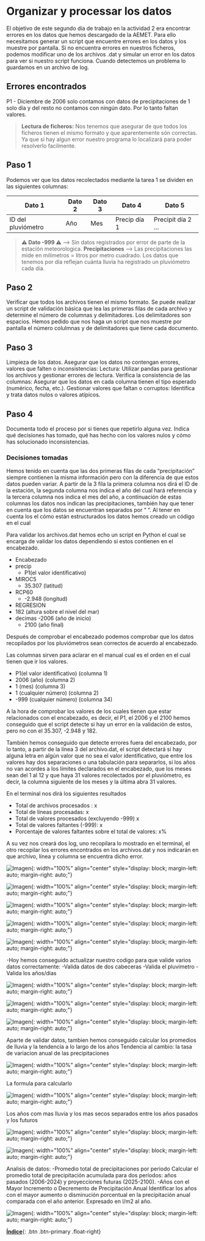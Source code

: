 

# Organizar y processar los datos

El objetivo de este segundo día de trabajo en la actividad 2 era encontrar errores en los datos que hemos descargado de la AEMET. Para ello necesitamos generar un script que encuentre errores en los datos y los muestre por pantalla. Si no encuentra errores en nuestros ficheros, podemos modificar uno de los archivos .dat y simular un error en los datos para ver si nuestro script funciona.
Cuando detectemos un problema lo guardamos en un archivo de log.

## Errores encontrados 

P1 - Diciembre de 2006 solo contamos con datos de precipitaciones de 1 solo día y del resto no contamos con ningún dato. Por lo tanto faltan valores. 

> **Lectura de ficheros:** Nos tenemos que asegurar de que todos los ficheros tienen el mismo formato y que aparentemente són correctas. Ya que si hay algun error nuestro programa lo localizará para poder resolverlo facilmente.

## Paso 1

Podemos ver que los datos recolectados mediante la tarea 1 se dividen en las siguientes columnas:

| Dato 1 | Dato 2 | Dato 3 | Dato 4 | Dato 5 |
|--------|--------|--------|--------|--------|
| ID del pluviómetro | Año | Mes | Precip día 1 | Precipit día 2 ... |

> **⚠️ Dato -999 ⚠️** --> Sin datos registrados por error de parte de la estación meteorologica.
> **Precipitaciones** --> Las precipitaciones las mide en milímetros = litros por metro cuadrado. Los datos que tenemos por día reflejan cuánta lluvia ha registrado un pluviómetro cada día.

## Paso 2
Verificar que todos los archivos tienen el mismo formato.
Se puede realizar un script de validación básica que lea las primeras filas de cada archivo y determine el número de columnas y delimitadores. Los delimitadores son espacios. 
Hemos pedido que nos haga un script que nos muestre por pantalla el número colulmnas y de delimitadores que tiene cada documento.

## Paso 3
Limpieza de los datos.
Asegurar que los datos no contengan errores, valores que falten o inconsistencias:
Lectura: Utilizar pandas para gestionar los archivos y gestionar errores de lectura.
Verifica la consistencia de las columnas: Asegurar que los datos en cada columna tienen el tipo esperado (numérico, fecha, etc.).
Gestionar valores que faltan o corruptos: Identifica y trata datos nulos o valores atípicos.

## Paso 4 

Documenta todo el proceso por si tienes que repetirlo alguna vez.
Indica qué decisiones has tomado, qué has hecho con los valores nulos y cómo has solucionado inconsistencias.
 
### Decisiones tomadas 

Hemos tenido en cuenta que las dos primeras filas de cada “precipitación” siempre contienen la misma información pero con la diferencia de que estos datos pueden variar. A partir de la 3 fila la primera columna nos dirá el ID de la estación, la segunda columna nos indica el año del cual hará referencia y la tercera columna nos indica el mes del año, a continuación de estas columnas los datos nos indican las precipitaciones, también hay que tener en cuenta que los datos se encuentran separados por “ “. 
Al tener en cuenta los el cómo están estructurados los datos hemos creado un código en el cual



Para validar los archivos.dat hemos echo un script en Python el cual se encarga de validar los datos dependiendo si estos contienen en el encabezado.

- Encabezado
-  precip
	- P1(el valor identificativo)
- MIROC5
	- 35.307 (latitud)
- RCP60
	- -2.948 (longitud)
- REGRESION 
- 182 (altura sobre el nivel del mar)
- decimas
	-2006 (año de inicio)
	- 2100 (año final)

Después de comprobar el encabezado podemos comprobar que los datos recopilados por los pluviómetros sean correctos de acuerdo al encabezado.

Las columnas sirven para aclarar en el manual cual es el orden en el cual tienen que ir los valores.

- P1(el valor identificativo) (columna 1)
- 2006 (año) (columna 2)
- 1 (mes) (columna 3)
- 1 (cualquier número) (columna 2)
- -999 (cualquier número) (columna 34)

A la hora de comprobar los valores de los cuales tienen que estar relacionados con el encabezado, es decir, el P1, el 2006 y el 2100 hemos conseguido que el script detecte si hay un error en la validación de estos, pero no con el 35.307, -2.948 y 182.

También hemos conseguido que detecte errores fuera del encabezado, por lo tanto, a partir de la línea 3 del archivo.dat, el script detectará si hay alguna letra en algún valor que no sea el valor identificativo, que entre los valores hay dos separaciones o una tabulación para separarlos, si los años no van acordes a los límites declarados en el encabezado, que los meses sean del 1 al 12 y que haya 31 valores recolectados por el pluviómetro, es decir, la columna siguiente de los meses y la última abra 31 valores.

En el terminal nos dirá los siguientes resultados
- Total de archivos procesados : x
- Total de líneas procesadas: x
- Total de valores procesados (excluyendo -999) x
- Total de valores faltantes (-999): x
- Porcentaje de valores faltantes sobre el total de valores: x%

A su vez nos creará dos log, uno recopilara lo mostrado en el terminal, el otro recopilar los errores encontrados en los archivos.dat y nos indicarán en que archivo, línea y columna se encuentra dicho error.

![Imagen](./Imagen2.png){: width="100%" align="center" style="display: block; margin-left: auto; margin-right: auto;"}

![Imagen](./Imagen1.png){: width="100%" align="center" style="display: block; margin-left: auto; margin-right: auto;"}

![Imagen](./Imagen.png){: width="100%" align="center" style="display: block; margin-left: auto; margin-right: auto;"}

![Imagen](./Imagen3.png){: width="100%" align="center" style="display: block; margin-left: auto; margin-right: auto;"}

![Imagen](./Imagen4.png){: width="100%" align="center" style="display: block; margin-left: auto; margin-right: auto;"}

-Hoy hemos conseguido actualizar nuestro codigo para que valide varios datos correctamente:
-Valida datos de dos cabeceras
-Valida el pluvimetro
-Valida los años/dias

![Imagen](./Dia4imagen1.png){: width="100%" align="center" style="display: block; margin-left: auto; margin-right: auto;"}

![Imagen](./Dia4imagen2.png){: width="100%" align="center" style="display: block; margin-left: auto; margin-right: auto;"}

![Imagen](./Dia4imagen3.png){: width="100%" align="center" style="display: block; margin-left: auto; margin-right: auto;"}

Aparte de validar datos, tambien hemos conseguido calcular los promedios de lluvia y la tendencia a lo largo de los años
Tendencia al cambio: la tasa de variacion anual de las precipitaciones

![Imagen](./Tendenciacambio.png){: width="100%" align="center" style="display: block; margin-left: auto; margin-right: auto;"}

La formula para calcularlo

![Imagen](./Formula.png){: width="100%" align="center" style="display: block; margin-left: auto; margin-right: auto;"}

Los años com mas lluvia y los mas secos separados entre los años pasados y los futuros

![Imagen](./Extremos.png){: width="100%" align="center" style="display: block; margin-left: auto; margin-right: auto;"}

![Imagen](./Extremos2.png){: width="100%" align="center" style="display: block; margin-left: auto; margin-right: auto;"}

Analisis de datos:
-Promedio total de precipitaciones por periodo
Calcular el promedio total de precipitación acumulada para dos períodos: años pasados (2006-2024) y proyecciones futuras (2025-2100).
-Años con el Mayor Incremento o Decremento de Precipitación Anual
Identificar los años con el mayor aumento o disminución porcentual en la precipitación anual comparada con el año anterior. Expresado en l/m2 al año.

![Imagen](./Analisis.png){: width="100%" align="center" style="display: block; margin-left: auto; margin-right: auto;"}

[**Índice**](../README.md){: .btn .btn-primary .float-right}


